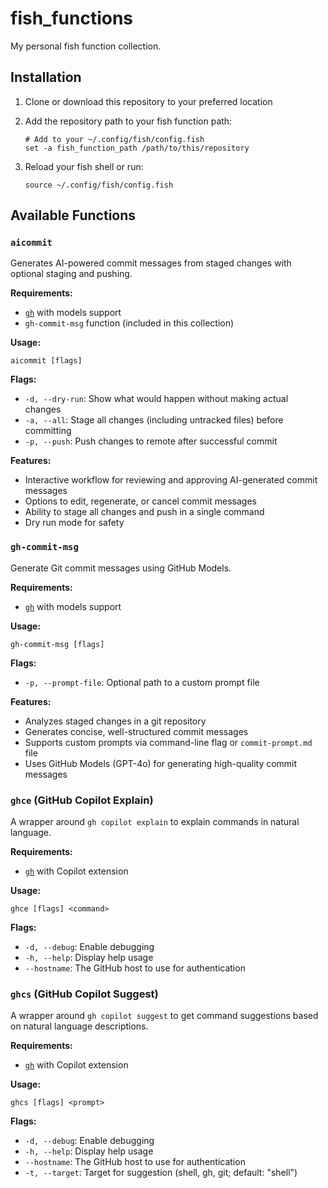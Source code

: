 # fish_functions

My personal fish function collection.

## Installation

1. Clone or download this repository to your preferred location
2. Add the repository path to your fish function path:

   ```fish
   # Add to your ~/.config/fish/config.fish
   set -a fish_function_path /path/to/this/repository
   ```

3. Reload your fish shell or run:

   ```fish
   source ~/.config/fish/config.fish
   ```

## Available Functions

### `aicommit`

Generates AI-powered commit messages from staged changes with optional staging and pushing.

**Requirements:**

- [`gh`](https://cli.github.com/) with models support
- `gh-commit-msg` function (included in this collection)

**Usage:**

```fish
aicommit [flags]
```

**Flags:**

- `-d, --dry-run`: Show what would happen without making actual changes
- `-a, --all`: Stage all changes (including untracked files) before committing
- `-p, --push`: Push changes to remote after successful commit

**Features:**

- Interactive workflow for reviewing and approving AI-generated commit messages
- Options to edit, regenerate, or cancel commit messages
- Ability to stage all changes and push in a single command
- Dry run mode for safety

### `gh-commit-msg`

Generate Git commit messages using GitHub Models.

**Requirements:**

- [`gh`](https://cli.github.com/) with models support

**Usage:**

```fish
gh-commit-msg [flags]
```

**Flags:**

- `-p, --prompt-file`: Optional path to a custom prompt file

**Features:**

- Analyzes staged changes in a git repository
- Generates concise, well-structured commit messages
- Supports custom prompts via command-line flag or `commit-prompt.md` file
- Uses GitHub Models (GPT-4o) for generating high-quality commit messages

### `ghce` (GitHub Copilot Explain)

A wrapper around `gh copilot explain` to explain commands in natural language.

**Requirements:**

- [`gh`](https://cli.github.com/) with Copilot extension

**Usage:**

```fish
ghce [flags] <command>
```

**Flags:**

- `-d, --debug`: Enable debugging
- `-h, --help`: Display help usage
- `--hostname`: The GitHub host to use for authentication

### `ghcs` (GitHub Copilot Suggest)

A wrapper around `gh copilot suggest` to get command suggestions based on natural language descriptions.

**Requirements:**

- [`gh`](https://cli.github.com/) with Copilot extension

**Usage:**

```fish
ghcs [flags] <prompt>
```

**Flags:**

- `-d, --debug`: Enable debugging
- `-h, --help`: Display help usage
- `--hostname`: The GitHub host to use for authentication
- `-t, --target`: Target for suggestion (shell, gh, git; default: "shell")
